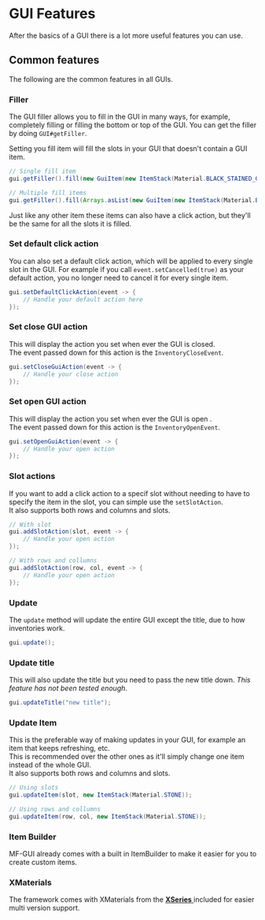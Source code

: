 # GUI Features

After the basics of a GUI there is a lot more useful features you can use.

## Common features

The following are the common features in all GUIs.

### Filler

The GUI filler allows you to fill in the GUI in many ways, for example, completely filling or filling the bottom or top of the GUI. You can get the filler by doing `GUI#getFiller`.

Setting you fill item will fill the slots in your GUI that doesn't contain a GUI item.

```java
// Single fill item
gui.getFiller().fill(new GuiItem(new ItemStack(Material.BLACK_STAINED_GLASS_PANE)));

// Multiple fill items
gui.getFiller().fill(Arrays.asList(new GuiItem(new ItemStack(Material.BLACK_STAINED_GLASS_PANE)), new GuiItem(new ItemStack(Material.WHITE_STAINED_GLASS_PANE))));
```

Just like any other item these items can also have a click action, but they'll be the same for all the slots it is filled.

### Set default click action

You can also set a default click action, which will be applied to every single slot in the GUI. For example if you call `event.setCancelled(true)` as your default action, you no longer need to cancel it for every single item.

```java
gui.setDefaultClickAction(event -> {
    // Handle your default action here
});
```

### Set close GUI action

This will display the action you set when ever the GUI is closed.  
The event passed down for this action is the `InventoryCloseEvent`.

```java
gui.setCloseGuiAction(event -> {
    // Handle your close action
});
```

### Set open GUI action

This will display the action you set when ever the GUI is open .  
The event passed down for this action is the `InventoryOpenEvent`.

```java
gui.setOpenGuiAction(event -> {
    // Handle your open action
});
```

### Slot actions

If you want to add a click action to a specif slot without needing to have to specify the item in the slot, you can simple use the `setSlotAction`.  
It also supports both rows and columns and slots.

```java
// With slot
gui.addSlotAction(slot, event -> {
    // Handle your open action
});

// With rows and collumns
gui.addSlotAction(row, col, event -> {
    // Handle your open action
});
```

### Update

The `update` method will update the entire GUI except the title, due to how inventories work.

```java
gui.update();
```

### Update title

This will also update the title but you need to pass the new title down. _This feature has not been tested enough_.

```java
gui.updateTitle("new title");
```

### Update Item

This is the preferable way of making updates in your GUI, for example an item that keeps refreshing, etc.  
This is recommended over the other ones as it'll simply change one item instead of the whole GUI.  
It also supports both rows and columns and slots.

```java
// Using slots
gui.updateItem(slot, new ItemStack(Material.STONE));

// Using rows and collumns
gui.updateItem(row, col, new ItemStack(Material.STONE));
```

### Item Builder

MF-GUI already comes with a built in ItemBuilder to make it easier for you to create custom items.

### XMaterials

The framework comes with XMaterials from the [**XSeries** ](https://github.com/CryptoMorin/XSeries)included for easier multi version support.

